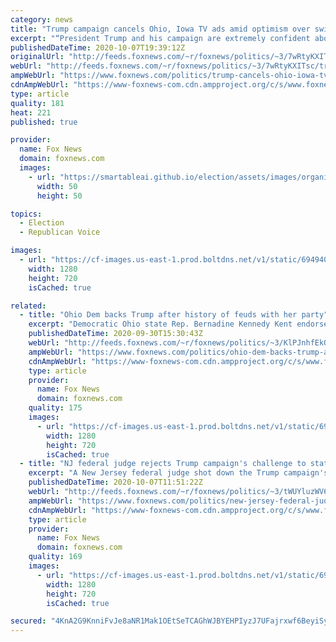 ```yaml
---
category: news
title: "Trump campaign cancels Ohio, Iowa TV ads amid optimism over swing state election chances"
excerpt: "“President Trump and his campaign are extremely confident about our chances in these states,” a Trump campaign spokeswoman said."
publishedDateTime: 2020-10-07T19:39:12Z
originalUrl: "http://feeds.foxnews.com/~r/foxnews/politics/~3/7wRtyKXITsc/trump-cancels-ohio-iowa-tv-ads"
webUrl: "http://feeds.foxnews.com/~r/foxnews/politics/~3/7wRtyKXITsc/trump-cancels-ohio-iowa-tv-ads"
ampWebUrl: "https://www.foxnews.com/politics/trump-cancels-ohio-iowa-tv-ads.amp"
cdnAmpWebUrl: "https://www-foxnews-com.cdn.ampproject.org/c/s/www.foxnews.com/politics/trump-cancels-ohio-iowa-tv-ads.amp"
type: article
quality: 181
heat: 221
published: true

provider:
  name: Fox News
  domain: foxnews.com
  images:
    - url: "https://smartableai.github.io/election/assets/images/organizations/foxnews.com-50x50.jpg"
      width: 50
      height: 50

topics:
  - Election
  - Republican Voice

images:
  - url: "https://cf-images.us-east-1.prod.boltdns.net/v1/static/694940094001/29bfe935-daa8-4470-8854-e86a54083904/73b2af23-e387-4c77-bfc9-a57bce52aa82/1280x720/match/image.jpg"
    width: 1280
    height: 720
    isCached: true

related:
  - title: "Ohio Dem backs Trump after history of feuds with her party"
    excerpt: "Democratic Ohio state Rep. Bernadine Kennedy Kent endorsed President Trump on Tuesday after a history of feuding with Ohio Democrats."
    publishedDateTime: 2020-09-30T15:30:43Z
    webUrl: "http://feeds.foxnews.com/~r/foxnews/politics/~3/KlPJnhfEkQs/ohio-dem-backs-trump-after-history-party-feuds"
    ampWebUrl: "https://www.foxnews.com/politics/ohio-dem-backs-trump-after-history-party-feuds.amp"
    cdnAmpWebUrl: "https://www-foxnews-com.cdn.ampproject.org/c/s/www.foxnews.com/politics/ohio-dem-backs-trump-after-history-party-feuds.amp"
    type: article
    provider:
      name: Fox News
      domain: foxnews.com
    quality: 175
    images:
      - url: "https://cf-images.us-east-1.prod.boltdns.net/v1/static/694940094001/db4210bf-8b0d-46c7-9cdd-da299ddc0cdf/3d2bbdb7-c69a-4e2e-9c66-c483d52aa989/1280x720/match/image.jpg"
        width: 1280
        height: 720
        isCached: true
  - title: "NJ federal judge rejects Trump campaign's challenge to state's mail-in voting plans"
    excerpt: "A New Jersey federal judge shot down the Trump campaign's attempt to halt the state's new mail-in voting rules, including one that allows ballots to be counted two days after Election Day even if they do not have a postmark."
    publishedDateTime: 2020-10-07T11:51:22Z
    webUrl: "http://feeds.foxnews.com/~r/foxnews/politics/~3/tWUYluzWV6w/new-jersey-federal-judge-rejects-trump-campaign-challenge-mail-in-voting-plans"
    ampWebUrl: "https://www.foxnews.com/politics/new-jersey-federal-judge-rejects-trump-campaign-challenge-mail-in-voting-plans.amp"
    cdnAmpWebUrl: "https://www-foxnews-com.cdn.ampproject.org/c/s/www.foxnews.com/politics/new-jersey-federal-judge-rejects-trump-campaign-challenge-mail-in-voting-plans.amp"
    type: article
    provider:
      name: Fox News
      domain: foxnews.com
    quality: 169
    images:
      - url: "https://cf-images.us-east-1.prod.boltdns.net/v1/static/694940094001/f649ad1a-9ba6-44cd-970c-48bc9d126fa8/348cd761-0cad-4fa4-aad8-207aba59edf8/1280x720/match/image.jpg"
        width: 1280
        height: 720
        isCached: true

secured: "4KnA2G9KnniFvJe8aNR1Mak1OEtSeTCAGhWJBYEHPIyzJ7UFajrxwf6BeyiSy1HALMICw4FNVfv6+kQ6VliPX0yJnwVTTDx0qFWSMwhlEKxtVB8nPBKopFI/H3hNTA4OGB/4T6/7K2y6tTn6MJBcBw0SGA0638q9Bq260lxgOtn4+QaOnHYW4UiJKNr3n3Zl1WkkHPqmN20v876Kca1AQVzzFX+Ohb9TEbPKwdDPvQYgPUdPtHk3GCjqcugk/xNHyg7/aOEk6RHiKnNS1K/YK8XHrVVZ6JEBU/aNHT0M+duIR0fU8kCiiJoxDttp27yGT26vBStoRaQDdndC4ujBKmYchEVjPxFdsgt/DUlIoq4=;NDy2P3hzwZwtLOgaQn/Z0w=="
---
```


